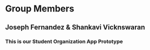 # Group Members
## Joseph Fernandez & Shankavi Vicknswaran
### This is our Student Organization App Prototype
